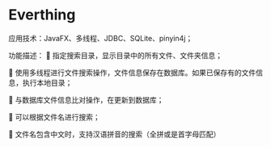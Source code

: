 # Everthing

应用技术：JavaFX、多线程、JDBC、SQLite、pinyin4j；

功能描述：
	指定搜索目录，显示目录中的所有文件、文件夹信息；

	使用多线程进行文件搜索操作，文件信息保存在数据库。如果已保存有的文件信息，执行本地目录；

	与数据库文件信息比对操作，在更新到数据库；

	可以根据文件名进行搜索；

	文件名包含中文时，支持汉语拼音的搜索（全拼或是首字母匹配）

